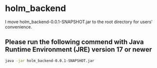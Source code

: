 # holm_backend

I move holm_backend-0.0.1-SNAPSHOT.jar to the root directory for users' convenience.

## Please run the following commend with Java Runtime Environment (JRE) version 17 or newer

```sh
java -jar holm_backend-0.0.1-SNAPSHOT.jar
```
